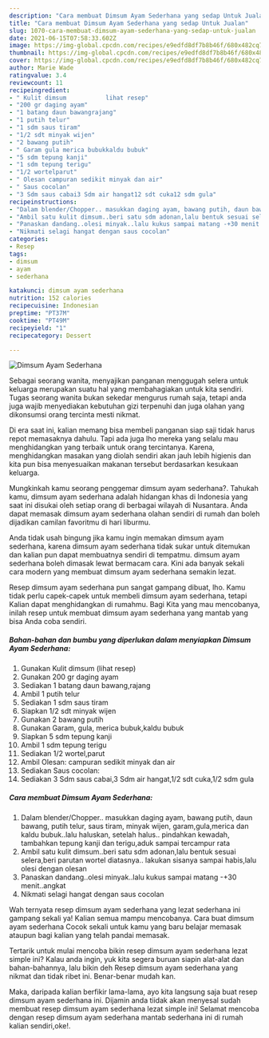 ```yaml
---
description: "Cara membuat Dimsum Ayam Sederhana yang sedap Untuk Jualan"
title: "Cara membuat Dimsum Ayam Sederhana yang sedap Untuk Jualan"
slug: 1070-cara-membuat-dimsum-ayam-sederhana-yang-sedap-untuk-jualan
date: 2021-06-15T07:58:33.602Z
image: https://img-global.cpcdn.com/recipes/e9edfd8df7b8b46f/680x482cq70/dimsum-ayam-sederhana-foto-resep-utama.jpg
thumbnail: https://img-global.cpcdn.com/recipes/e9edfd8df7b8b46f/680x482cq70/dimsum-ayam-sederhana-foto-resep-utama.jpg
cover: https://img-global.cpcdn.com/recipes/e9edfd8df7b8b46f/680x482cq70/dimsum-ayam-sederhana-foto-resep-utama.jpg
author: Marie Wade
ratingvalue: 3.4
reviewcount: 11
recipeingredient:
- " Kulit dimsum           lihat resep"
- "200 gr daging ayam"
- "1 batang daun bawangrajang"
- "1 putih telur"
- "1 sdm saus tiram"
- "1/2 sdt minyak wijen"
- "2 bawang putih"
- " Garam gula merica bubukkaldu bubuk"
- "5 sdm tepung kanji"
- "1 sdm tepung terigu"
- "1/2 wortelparut"
- " Olesan campuran sedikit minyak dan air"
- " Saus cocolan"
- "3 Sdm saus cabai3 Sdm air hangat12 sdt cuka12 sdm gula"
recipeinstructions:
- "Dalam blender/Chopper.. masukkan daging ayam, bawang putih, daun bawang, putih telur, saus tiram, minyak wijen, garam,gula,merica dan kaldu bubuk..lalu haluskan, setelah halus.. pindahkan kewadah, tambahkan tepung kanji dan terigu,aduk sampai tercampur rata"
- "Ambil satu kulit dimsum..beri satu sdm adonan,lalu bentuk sesuai selera,beri parutan wortel diatasnya.. lakukan sisanya sampai habis,lalu olesi dengan olesan"
- "Panaskan dandang..olesi minyak..lalu kukus sampai matang -+30 menit..angkat"
- "Nikmati selagi hangat dengan saus cocolan"
categories:
- Resep
tags:
- dimsum
- ayam
- sederhana

katakunci: dimsum ayam sederhana 
nutrition: 152 calories
recipecuisine: Indonesian
preptime: "PT37M"
cooktime: "PT49M"
recipeyield: "1"
recipecategory: Dessert

---
```



![Dimsum Ayam Sederhana](https://img-global.cpcdn.com/recipes/e9edfd8df7b8b46f/680x482cq70/dimsum-ayam-sederhana-foto-resep-utama.jpg)

Sebagai seorang wanita, menyajikan panganan menggugah selera untuk keluarga merupakan suatu hal yang membahagiakan untuk kita sendiri. Tugas seorang  wanita bukan sekedar mengurus rumah saja, tetapi anda juga wajib menyediakan kebutuhan gizi terpenuhi dan juga olahan yang dikonsumsi orang tercinta mesti nikmat.

Di era  saat ini, kalian memang bisa membeli panganan siap saji tidak harus repot memasaknya dahulu. Tapi ada juga lho mereka yang selalu mau menghidangkan yang terbaik untuk orang tercintanya. Karena, menghidangkan masakan yang diolah sendiri akan jauh lebih higienis dan kita pun bisa menyesuaikan makanan tersebut berdasarkan kesukaan keluarga. 



Mungkinkah kamu seorang penggemar dimsum ayam sederhana?. Tahukah kamu, dimsum ayam sederhana adalah hidangan khas di Indonesia yang saat ini disukai oleh setiap orang di berbagai wilayah di Nusantara. Anda dapat memasak dimsum ayam sederhana olahan sendiri di rumah dan boleh dijadikan camilan favoritmu di hari liburmu.

Anda tidak usah bingung jika kamu ingin memakan dimsum ayam sederhana, karena dimsum ayam sederhana tidak sukar untuk ditemukan dan kalian pun dapat membuatnya sendiri di tempatmu. dimsum ayam sederhana boleh dimasak lewat bermacam cara. Kini ada banyak sekali cara modern yang membuat dimsum ayam sederhana semakin lezat.

Resep dimsum ayam sederhana pun sangat gampang dibuat, lho. Kamu tidak perlu capek-capek untuk membeli dimsum ayam sederhana, tetapi Kalian dapat menghidangkan di rumahmu. Bagi Kita yang mau mencobanya, inilah resep untuk membuat dimsum ayam sederhana yang mantab yang bisa Anda coba sendiri.

<!--inarticleads1-->

##### Bahan-bahan dan bumbu yang diperlukan dalam menyiapkan Dimsum Ayam Sederhana:

1. Gunakan  Kulit dimsum           (lihat resep)
1. Gunakan 200 gr daging ayam
1. Sediakan 1 batang daun bawang,rajang
1. Ambil 1 putih telur
1. Sediakan 1 sdm saus tiram
1. Siapkan 1/2 sdt minyak wijen
1. Gunakan 2 bawang putih
1. Gunakan  Garam, gula, merica bubuk,kaldu bubuk
1. Siapkan 5 sdm tepung kanji
1. Ambil 1 sdm tepung terigu
1. Sediakan 1/2 wortel,parut
1. Ambil  Olesan: campuran sedikit minyak dan air
1. Sediakan  Saus cocolan:
1. Sediakan 3 Sdm saus cabai,3 Sdm air hangat,1/2 sdt cuka,1/2 sdm gula




<!--inarticleads2-->

##### Cara membuat Dimsum Ayam Sederhana:

1. Dalam blender/Chopper.. masukkan daging ayam, bawang putih, daun bawang, putih telur, saus tiram, minyak wijen, garam,gula,merica dan kaldu bubuk..lalu haluskan, setelah halus.. pindahkan kewadah, tambahkan tepung kanji dan terigu,aduk sampai tercampur rata
1. Ambil satu kulit dimsum..beri satu sdm adonan,lalu bentuk sesuai selera,beri parutan wortel diatasnya.. lakukan sisanya sampai habis,lalu olesi dengan olesan
1. Panaskan dandang..olesi minyak..lalu kukus sampai matang -+30 menit..angkat
1. Nikmati selagi hangat dengan saus cocolan




Wah ternyata resep dimsum ayam sederhana yang lezat sederhana ini gampang sekali ya! Kalian semua mampu mencobanya. Cara buat dimsum ayam sederhana Cocok sekali untuk kamu yang baru belajar memasak ataupun bagi kalian yang telah pandai memasak.

Tertarik untuk mulai mencoba bikin resep dimsum ayam sederhana lezat simple ini? Kalau anda ingin, yuk kita segera buruan siapin alat-alat dan bahan-bahannya, lalu bikin deh Resep dimsum ayam sederhana yang nikmat dan tidak ribet ini. Benar-benar mudah kan. 

Maka, daripada kalian berfikir lama-lama, ayo kita langsung saja buat resep dimsum ayam sederhana ini. Dijamin anda tiidak akan menyesal sudah membuat resep dimsum ayam sederhana lezat simple ini! Selamat mencoba dengan resep dimsum ayam sederhana mantab sederhana ini di rumah kalian sendiri,oke!.

